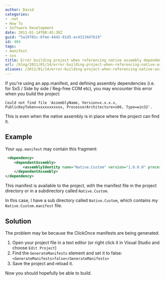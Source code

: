 ```yaml
---
author: David
categories:
- .net
- How To
- Software Development
date: 2011-01-14T08:45:38Z
guid: "5a19701c-8fee-4442-81d5-ac4313447b19"
id: 404
tags:
- manifest
- sxs
title: Error building project when referencing native assembly dependency in app.manifest
url: /blog/2011/01/14/error-building-project-when-referencing-native-assembly-dependency-in-app-manifest/
aliases: /2011/01/14/error-building-project-when-referencing-native-assembly-dependency-in-app-manifest/
---
```


If you're using an app.manifest, and defining assembly dependencies (i.e. for SxS / Side by side / Reg-free COM etc), you may encounter this error when you build the project:

`Could not find file 'AssemblyName, Version=x.x.x.x, PublicKeyToken=xxxxxxxxxxx, ProcessorArchitecture=x86, Type=win32'.`

This is even when the native assembly is in place where the project can find it.

## Example

Your `app.manifest` may contain this fragment:

```xml
 <dependency>
    <dependentAssembly>
        <assemblyIdentity name="Native.Custom" version="1.0.0.0" processorArchitecture="x86" type="win32" publicKeyToken="12345678"/>
    </dependentAssembly>
</dependency>
```

This manifest is available to the project, with the manifest file in the project directory or in a subdirectory called `Native.Custom`.

In this case, I have a sub directory called `Native.Custom`, which contains my `Native.Custom.manifest` file.

## Solution

The problem may be because the ClickOnce manifests are being generated.

  1. Open your project file in a text editor (or right click it in Visual Studio and choose `Edit Project`)
  1. Find the `GenerateManifests` element and set it to false: ```<GenerateManifests>false</GenerateManifests>```
  1. Save the project and reload it.

Now you should hopefully be able to build.
